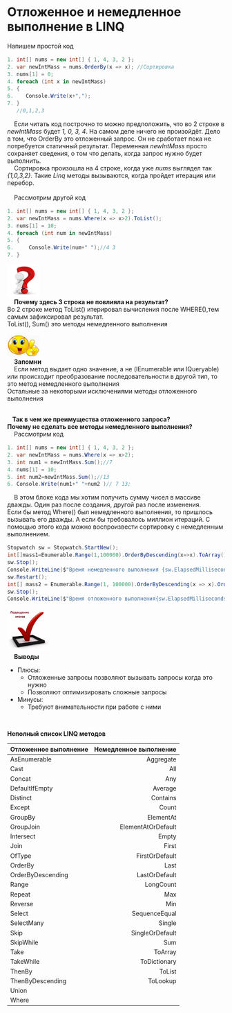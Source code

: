 # Отложенное и немедленное выполнение в LINQ

Напишем простой код

```C#
1. int[] nums = new int[] { 1, 4, 3, 2 };
2. var newIntMass = nums.OrderBy(x => x); //Сортировка
3. nums[1] = 0; 
4. foreach (int x in newIntMass)
5. {
6.    Console.Write(x+",");
7. }
   //0,1,2,3
```
&nbsp;&nbsp;&nbsp; Если читать код построчно то можно предположить, что во 2 строке 
в _newIntMass_ будет _1, 0, 3, 4_. На самом деле ничего не произойдёт.
Дело в том, что OrderBy это отложенный запрос. Он не сработает пока не потребуется статичный результат. Переменная _newIntMass_ просто сохраняет сведения, о том что делать, когда запрос нужно будет выполнить.
<br>&nbsp;&nbsp;&nbsp; Сортировка произошла на 4 строке, когда уже _nums_ выглядел так _{1,0,3,2}_. Такие _Linq_ методы вызываются, когда пройдет итерация или перебор.
<br><br>&nbsp;&nbsp;&nbsp; Рассмотрим другой код
```C#
1. int[] nums = new int[] { 1, 4, 3, 2 };
2. var newIntMass = nums.Where(x => x>2).ToList();
3. nums[1] = 10;
4. foreach (int num in newIntMass)
5. {
6.     Console.Write(num+" ");//4 3
7. }
```
<img src="images\questionMark.jpg" alt="Вопрос" width="75" height="75"><br>
&nbsp;&nbsp;&nbsp; **Почему здесь 3 строка не повлияла на результат?**<br>
 Во 2 строке метод ToList() итерировал вычисления после WHERE(),тем самым зафиксировал результат.<br>
 ToList(), Sum() это методы немедленного выполнения<br><br>
<img src="images\attention.jpg" alt="Внимание" width="75" height="50"><br>
&nbsp;&nbsp;&nbsp; **Запомни**<br>
 &nbsp;&nbsp;&nbsp; Если метод выдает одно значение, а не (IEnumerable<T> или IQueryable<T>) или происходит преобразование последовательности в другой тип, то это метод немедленного выполнения<br>
Остальные за некоторыми исключениями методы отложенного выполнения<br><br>


&nbsp;&nbsp;&nbsp;**Так в чем же преимущества отложенного запроса?**<br>
**Почему не сделать все методы немедленного выполнения?**<br> 
 &nbsp;&nbsp;&nbsp; Рассмотрим  код
 ```C#
1. int[] nums = new int[] { 1, 4, 3, 2 };
2. var newIntMass = nums.Where(x => x>2);
3. int num1 = newIntMass.Sum();//7
4. nums[1] = 10; 
5. int num2=newIntMass.Sum();//13
6. Console.Write(num1+" "+num2 )// 7 13;
 ```   
&nbsp;&nbsp;&nbsp; В этом блоке кода мы хотим получить сумму чисел в массиве дважды. Один раз после создания, другой раз после изменения.<br>
Если бы метод Where() был немедленного выполнения, то пришлось вызывать его дважды. А если бы требовалось миллион итераций. С помощью этого кода можно воспроизвести сортировку с немедленным выполнением.<br>
```C#
Stopwatch sw = Stopwatch.StartNew();
int[]mass1=Enumerable.Range(1,100000).OrderByDescending(x=>x).ToArray().OrderBy(x=>x).ToArray();
sw.Stop();
Console.WriteLine($"Время немедленного выполнения {sw.ElapsedMilliseconds}mc");//34
sw.Restart();
int[] mass2 = Enumerable.Range(1, 100000).OrderByDescending(x => x).OrderBy(x => x).ToArray();
sw.Stop();
Console.WriteLine($"Время отложенного выполнения{sw.ElapsedMilliseconds}mc");//24
```
<img src="images\itogi.jpg" alt="Выводы" width="100" height="100"><br>
&nbsp;&nbsp;&nbsp; **Выводы**<br>
- Плюсы:
  - Отложенные запросы позволяют вызывать запросы когда это нужно
  - Позволяют оптимизировать сложные запросы
- Минусы:
  - Требуют внимательности при работе с ними 
<br>


**Неполный список LINQ методов**

| Отложенное выполнение  | Немедленное выполнение   |
|:-----------------------|------------------------:|
| AsEnumerable           |               Aggregate |  
| Cast                   |                     All |
| Concat                 |                     Any |
| DefaultIfEmpty         |                 Average |
| Distinct               |                Contains |
| Except                 |                   Count |
| GroupBy                |               ElementAt |
| GroupJoin              |      ElementAtOrDefault |
| Intersect              |                   Empty |
| Join                   |                   First |
| OfType                 |          FirstOrDefault |
| OrderBy                |                    Last |
| OrderByDescending      |           LastOrDefault |
| Range                  |               LongCount |
| Repeat                 |                     Max |
| Reverse                |                     Min |
| Select                 |           SequenceEqual |
| SelectMany             |                  Single |
| Skip                   |         SingleOrDefault |
| SkipWhile              |                     Sum |
| Take                   |                 ToArray |
| TakeWhile              |            ToDictionary |
| ThenBy                 |                  ToList |
| ThenByDescending       |                ToLookup |
| Union
| Where                                           

















  























